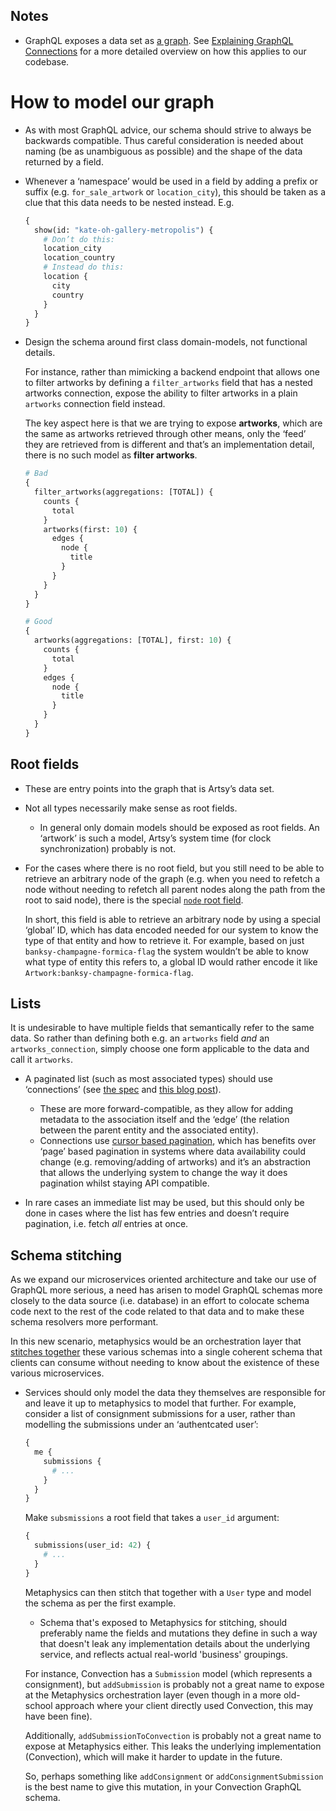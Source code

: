 ## Notes

* GraphQL exposes a data set as [a graph](https://en.wikipedia.org/wiki/Graph_theory). See
  [Explaining GraphQL Connections](https://dev-blog.apollodata.com/explaining-graphql-connections-c48b7c3d6976) for
  a more detailed overview on how this applies to our codebase.

# How to model our graph

* As with most GraphQL advice, our schema should strive to always be backwards compatible. Thus careful
  consideration is needed about naming (be as unambiguous as possible) and the shape of the data returned by a
  field.

* Whenever a ‘namespace’ would be used in a field by adding a prefix or suffix (e.g. `for_sale_artwork` or
  `location_city`), this should be taken as a clue that this data needs to be nested instead. E.g.

  ```graphql
  {
    show(id: "kate-oh-gallery-metropolis") {
      # Don’t do this:
      location_city
      location_country
      # Instead do this:
      location {
        city
        country
      }
    }
  }
  ```

* Design the schema around first class domain-models, not functional details.

  For instance, rather than mimicking a backend endpoint that allows one to filter artworks by defining a
  `filter_artworks` field that has a nested artworks connection, expose the ability to filter artworks in a plain
  `artworks` connection field instead.

  The key aspect here is that we are trying to expose **artworks**, which are the same as artworks retrieved through
  other means, only the ‘feed’ they are retrieved from is different and that’s an implementation detail, there is no
  such model as **filter artworks**.

  ```graphql
  # Bad
  {
    filter_artworks(aggregations: [TOTAL]) {
      counts {
        total
      }
      artworks(first: 10) {
        edges {
          node {
            title
          }
        }
      }
    }
  }

  # Good
  {
    artworks(aggregations: [TOTAL], first: 10) {
      counts {
        total
      }
      edges {
        node {
          title
        }
      }
    }
  }
  ```

## Root fields

* These are entry points into the graph that is Artsy’s data set.

* Not all types necessarily make sense as root fields.

  * In general only domain models should be exposed as root fields. An ‘artwork’ is such a model, Artsy’s system
    time (for clock synchronization) probably is not.

* For the cases where there is no root field, but you still need to be able to retrieve an arbitrary node of the
  graph (e.g. when you need to refetch a node without needing to refetch all parent nodes along the path from the
  root to said node), there is the special
  [`node` root field](https://facebook.github.io/relay/graphql/objectidentification.htm).

  In short, this field is able to retrieve an arbitrary node by using a special ‘global’ ID, which has data encoded
  needed for our system to know the type of that entity and how to retrieve it. For example, based on just
  `banksy-champagne-formica-flag` the system wouldn’t be able to know what type of entity this refers to, a global
  ID would rather encode it like `Artwork:banksy-champagne-formica-flag`.

## Lists

It is undesirable to have multiple fields that semantically refer to the same data. So rather than defining both
e.g. an `artworks` field _and_ an `artworks_connection`, simply choose one form applicable to the data and call it
`artworks`.

* A paginated list (such as most associated types) should use ‘connections’ (see
  [the spec](https://facebook.github.io/relay/graphql/connections.htm) and
  [this blog post](https://dev-blog.apollodata.com/explaining-graphql-connections-c48b7c3d6976)).

  * These are more forward-compatible, as they allow for adding metadata to the association itself and the ‘edge’
    (the relation between the parent entity and the associated entity).
  * Connections use
    [cursor based pagination](https://www.sitepoint.com/paginating-real-time-data-cursor-based-pagination/), which
    has benefits over ‘page’ based pagination in systems where data availability could change (e.g. removing/adding
    of artworks) and it’s an abstraction that allows the underlying system to change the way it does pagination
    whilst staying API compatible.

* In rare cases an immediate list may be used, but this should only be done in cases where the list has few entries
  and doesn’t require pagination, i.e. fetch _all_ entries at once.

## Schema stitching

As we expand our microservices oriented architecture and take our use of GraphQL more serious, a need has arisen to
model GraphQL schemas more closely to the data source (i.e. database) in an effort to colocate schema code next to
the rest of the code related to that data and to make these schema resolvers more performant.

In this new scenario, metaphysics would be an orchestration layer that
[stitches together](https://www.apollographql.com/docs/graphql-tools/schema-stitching.html) these various schemas
into a single coherent schema that clients can consume without needing to know about the existence of these various
microservices.

* Services should only model the data they themselves are responsible for and leave it up to metaphysics to model
  that further. For example, consider a list of consignment submissions for a user, rather than modelling the
  submissions under an ‘authentcated user’:

  ```graphql
  {
    me {
      submissions {
        # ...
      }
    }
  }
  ```

  Make `subsmissions` a root field that takes a `user_id` argument:

  ```graphql
  {
    submissions(user_id: 42) {
      # ...
    }
  }
  ```

  Metaphysics can then stitch that together with a `User` type and model the schema as per the first example.

  * Schema that's exposed to Metaphysics for stitching, should preferably name the fields and mutations they define in such a way that doesn't leak any implementation details about the underlying service, and reflects actual real-world 'business' groupings.

  For instance, Convection has a `Submission` model (which represents a consignment), but `addSubmission` is probably not a great name to expose at the Metaphysics orchestration layer (even though in a more old-school approach where your client directly used Convection, this may have been fine).

  Additionally, `addSubmissionToConvection` is probably not a great name to expose at Metaphysics either. This leaks the underlying implementation (Convection), which will make it harder to update in the future.

  So, perhaps something like `addConsignment` or `addConsignmentSubmission` is the best name to give this mutation, in your Convection GraphQL schema.
